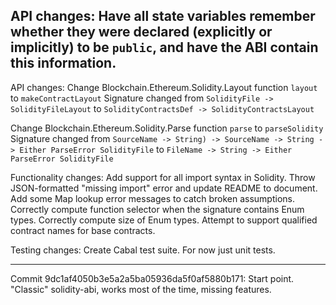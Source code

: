 API changes:
  Have all state variables remember whether they were declared (explicitly or
  implicitly) to be `public`, and have the ABI contain this information.
---
API changes:
  Change Blockchain.Ethereum.Solidity.Layout function `layout` to `makeContractLayout`
  Signature changed from 
  ```SolidityFile -> SolidityFileLayout```
  to 
  ```SolidityContractsDef -> SolidityContractsLayout```

  Change Blockchain.Ethereum.Solidity.Parse function `parse` to `parseSolidity`
  Signature changed from 
  ```SourceName -> String) -> SourceName -> String -> Either ParseError SolidityFile```
  to
  ```FileName -> String -> Either ParseError SolidityFile```

Functionality changes:
  Add support for all import syntax in Solidity.
  Throw JSON-formatted "missing import" error and update README to document.
  Add some Map lookup error messages to catch broken assumptions.
  Correctly compute function selector when the signature contains Enum types.
  Correctly compute size of Enum types.
  Attempt to support qualified contract names for base contracts.
  
Testing changes:
  Create Cabal test suite.  For now just unit tests.

---
Commit 9dc1af4050b3e5a2a5ba05936da5f0af5880b171:
  Start point.  "Classic" solidity-abi, works most of the time, missing
  features.
